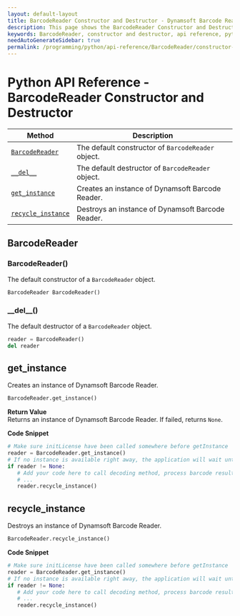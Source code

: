 ```yaml
---
layout: default-layout
title: BarcodeReader Constructor and Destructor - Dynamsoft Barcode Reader SDK Python Edition API Reference
description: This page shows the BarcodeReader Constructor and Destructor of Dynamsoft Barcode Reader SDK Python Edition.
keywords: BarcodeReader, constructor and destructor, api reference, python
needAutoGenerateSidebar: true
permalink: /programming/python/api-reference/BarcodeReader/constructor-and-destructor.html
---
```


# Python API Reference - BarcodeReader Constructor and Destructor

  | Method               | Description |
  |----------------------|-------------|
  | [`BarcodeReader`](#barcodereader) | The default constructor of `BarcodeReader` object.|
  | [`__del__`](#__del__) | The default destructor of `BarcodeReader` object.|
  | [`get_instance`](#get_instance) | Creates an instance of Dynamsoft Barcode Reader. |
  | [`recycle_instance`](#recycle_instance) | Destroys an instance of Dynamsoft Barcode Reader. |


## BarcodeReader

### BarcodeReader()
The default constructor of a `BarcodeReader` object.

```python
BarcodeReader BarcodeReader()
```

### \_\_del\_\_()

The default destructor of a `BarcodeReader` object.

```python
reader = BarcodeReader()
del reader
```

## get_instance

Creates an instance of Dynamsoft Barcode Reader.

```python
BarcodeReader.get_instance()
```

**Return Value**  
Returns an instance of Dynamsoft Barcode Reader. If failed, returns `None`.

**Code Snippet**  

```python
# Make sure initLicense have been called somewhere before getInstance
reader = BarcodeReader.get_instance()
# If no instance is available right away, the application will wait until one becomes available
if reader != None:
   # Add your code here to call decoding method, process barcode results and so on
   # ...
   reader.recycle_instance()
```

## recycle_instance

Destroys an instance of Dynamsoft Barcode Reader.

```python
BarcodeReader.recycle_instance()
```

**Code Snippet**  

```python
# Make sure initLicense have been called somewhere before getInstance
reader = BarcodeReader.get_instance()
# If no instance is available right away, the application will wait until one becomes available
if reader != None:
   # Add your code here to call decoding method, process barcode results and so on
   # ...
   reader.recycle_instance()
```
